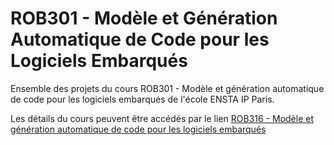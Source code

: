 # ROB301 - Modèle et Génération Automatique de Code pour les Logiciels Embarqués

Ensemble des projets du cours ROB301 - Modèle et génération automatique de code pour les logiciels embarqués de l'école ENSTA IP Paris.

Les détails du cours peuvent être accédés par le lien [ROB316 - 
Modèle et génération automatique de code pour les logiciels embarqués](https://perso.ensta-paris.fr/~chapoutot/models1617/)
